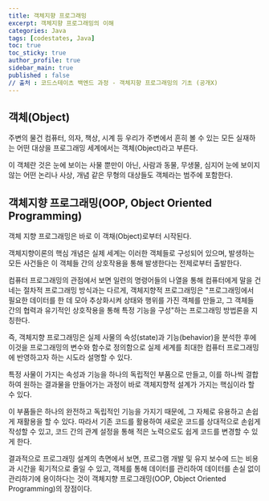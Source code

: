 ```yaml
---
title: 객체지향 프로그래밍
excerpt: 객체지향 프로그래밍의 이해
categories: Java
tags: [codestates, Java]
toc: true
toc_sticky: true
author_profile: true
sidebar_main: true
published : false
// 출처 : 코드스테이츠 백엔드 과정 - 객체지향 프로그래밍의 기초 (공개X)
---
```

## 객체(Object)

주변의 물건 컴퓨터, 의자, 책상, 시계 등 우리가 주변에서 흔히 볼 수 있는 모든 실재하는 어떤 대상을 프로그래밍 세계에서는 객체(Object)라고 부른다.

이 객체란 것은 눈에 보이는 사물 뿐만이 아닌, 사람과 동물, 무생물, 심지어 눈에 보이지 않는 어떤 논리나 사상, 개념 같은 무형의 대상들도 객체라는 범주에 포함한다.

## 객체지향 프로그래밍(OOP, Object Oriented Programming)
객체 지향 프로그래밍은 바로 이 객채(Object)로부터 시작된다.

객체지향이론의 핵심 개념은 실제 세계는 이러한 객체들로 구성되어 있으며, 발생하는 모든 사건들은 이 객체들 간의 상호작용을 통해 발생한다는 전제로부터 출발한다.

컴퓨터 프로그래밍의 관점에서 보면 일련의 명령어들의 나열을 통해 컴퓨터에게 말을 건네는 절차적 프로그래밍 방식과는 다르게, 객체지향적 프로그래밍은 "프로그래밍에서 필요한 데이터를 한 데 모아 추상화시켜 상태와 행위를 가진 객체를 만들고, 그 객체들 간의 협력과 유기적인 상호작용을 통해 특정 기능을 구성"하는 프로그래밍 방법론을 지칭한다.

즉, 객체지향 프로그래밍은 실제 사물의 속성(state)과 기능(behavior)을 분석한 후에 이것을 프로그래밍의 변수와 함수로 정의함으로 실제 세계를 최대한 컴퓨터 프로그래밍에 반영하고자 하는 시도라 설명할 수 있다.

특정 사물이 가지는 속성과 기능을 하나의 독립적인 부품으로 만들고, 이를 하나씩 결합하여 원하는 결과물을 만들어가는 과정이 바로 객체지향적 설계가 가지는 핵심이라 할 수 있다.

이 부품들은 하나의 완전하고 독립적인 기능을 가지기 때문에, 그 자체로 유용하고 손쉽게 재활용을 할 수 있다.
따라서 기존 코드를 활용하여 새로운 코드를 상대적으로 손쉽게 작성할 수 있고, 코드 간의 관계 설정을 통해 적은 노력으로도 쉽게 코드를 변경할 수 있게 한다.

결과적으로 프로그래밍 설계의 측면에서 보면, 프로그램 개발 및 유지 보수에 드는 비용과 시간을 획기적으로 줄일 수 있고, 객체를 통해 데이터를 관리하여 데이터를 손실 없이 관리하기에 용이하다는 것이 객체지향 프로그래밍(OOP, Object Oriented Programming)의 장점이다.

